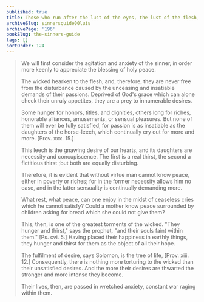 ```yaml
---
published: true
title: Those who run after the lust of the eyes, the lust of the flesh, and the pride of life, never know peace in this life
archiveSlug: sinnersguide00luis
archivePage: '196'
bookSlug: the-sinners-guide
tags: []
sortOrder: 124
---
```


> We will first consider the agitation and anxiety of the sinner, in order more keenly to appreciate the blessing of holy peace.
>
> The wicked hearken to the flesh, and, therefore, they are never free from the disturbance caused by the unceasing and insatiable demands of their passions. Deprived of God's grace which can alone check their unruly appetites, they are a prey to innumerable desires.
>
> Some hunger for honors, titles, and dignities, others long for riches, honorable alliances, amusements, or sensual pleasures. But none of them will ever be fully satisfied, for passion is as insatiable as the daughters of the horse-leech, which continually cry out for more and more. [Prov. xxx. 15.]
>
> This leech is the gnawing desire of our hearts, and its daughters are necessity and concupiscence. The first is a real thirst, the second a fictitious thirst ;but both are equally disturbing.
>
> Therefore, it is evident that without virtue man cannot know peace, either in poverty or riches; for in the former necessity allows him no ease, and in the latter sensuality is continually demanding more.
>
> What rest, what peace, can one enjoy in the midst of ceaseless cries which he cannot satisfy? Could a mother know peace surrounded by children asking for bread which she could not give them?
>
> This, then, is one of the greatest torments of the wicked. "They hunger and thirst," says the prophet, "and their souls faint within them." [Ps. cvi. 5.] Having placed their happiness in earthly things, they hunger and thirst for them as the object of all their hope.
>
> The fulfilment of desire, says Solomon, is the tree of life, [Prov. xiii. 12.] Consequently, there is nothing more torturing to the wicked than their unsatisfied desires. And the more their desires are thwarted the stronger and more intense they become.
>
> Their lives, then, are passed in wretched anxiety, constant war raging within them.
